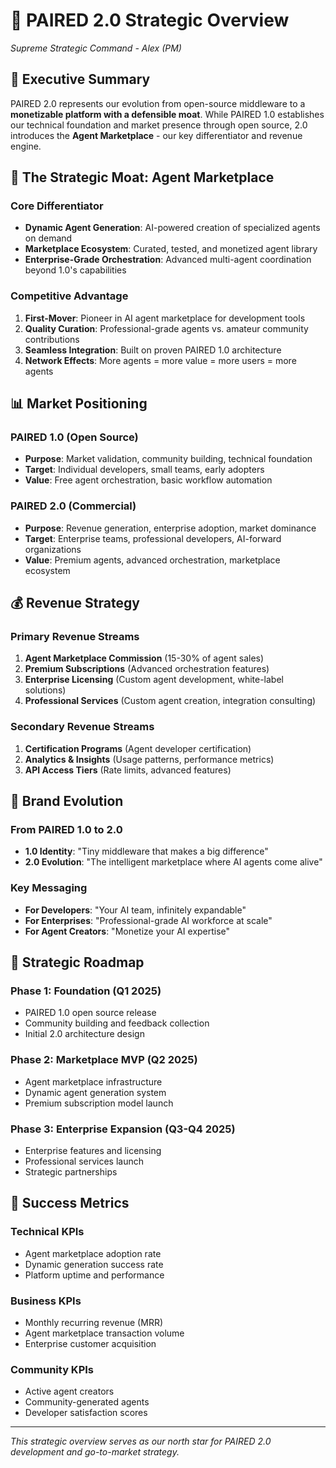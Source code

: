 # 👑 PAIRED 2.0 Strategic Overview
*Supreme Strategic Command - Alex (PM)*

## 🎯 Executive Summary

PAIRED 2.0 represents our evolution from open-source middleware to a **monetizable platform with a defensible moat**. While PAIRED 1.0 establishes our technical foundation and market presence through open source, 2.0 introduces the **Agent Marketplace** - our key differentiator and revenue engine.

## 🏰 The Strategic Moat: Agent Marketplace

### Core Differentiator
- **Dynamic Agent Generation**: AI-powered creation of specialized agents on demand
- **Marketplace Ecosystem**: Curated, tested, and monetized agent library
- **Enterprise-Grade Orchestration**: Advanced multi-agent coordination beyond 1.0's capabilities

### Competitive Advantage
1. **First-Mover**: Pioneer in AI agent marketplace for development tools
2. **Quality Curation**: Professional-grade agents vs. amateur community contributions
3. **Seamless Integration**: Built on proven PAIRED 1.0 architecture
4. **Network Effects**: More agents = more value = more users = more agents

## 📊 Market Positioning

### PAIRED 1.0 (Open Source)
- **Purpose**: Market validation, community building, technical foundation
- **Target**: Individual developers, small teams, early adopters
- **Value**: Free agent orchestration, basic workflow automation

### PAIRED 2.0 (Commercial)
- **Purpose**: Revenue generation, enterprise adoption, market dominance
- **Target**: Enterprise teams, professional developers, AI-forward organizations
- **Value**: Premium agents, advanced orchestration, marketplace ecosystem

## 💰 Revenue Strategy

### Primary Revenue Streams
1. **Agent Marketplace Commission** (15-30% of agent sales)
2. **Premium Subscriptions** (Advanced orchestration features)
3. **Enterprise Licensing** (Custom agent development, white-label solutions)
4. **Professional Services** (Custom agent creation, integration consulting)

### Secondary Revenue Streams
1. **Certification Programs** (Agent developer certification)
2. **Analytics & Insights** (Usage patterns, performance metrics)
3. **API Access Tiers** (Rate limits, advanced features)

## 🎨 Brand Evolution

### From PAIRED 1.0 to 2.0
- **1.0 Identity**: "Tiny middleware that makes a big difference"
- **2.0 Evolution**: "The intelligent marketplace where AI agents come alive"

### Key Messaging
- **For Developers**: "Your AI team, infinitely expandable"
- **For Enterprises**: "Professional-grade AI workforce at scale"
- **For Agent Creators**: "Monetize your AI expertise"

## 🚀 Strategic Roadmap

### Phase 1: Foundation (Q1 2025)
- PAIRED 1.0 open source release
- Community building and feedback collection
- Initial 2.0 architecture design

### Phase 2: Marketplace MVP (Q2 2025)
- Agent marketplace infrastructure
- Dynamic agent generation system
- Premium subscription model launch

### Phase 3: Enterprise Expansion (Q3-Q4 2025)
- Enterprise features and licensing
- Professional services launch
- Strategic partnerships

## 🎯 Success Metrics

### Technical KPIs
- Agent marketplace adoption rate
- Dynamic generation success rate
- Platform uptime and performance

### Business KPIs
- Monthly recurring revenue (MRR)
- Agent marketplace transaction volume
- Enterprise customer acquisition

### Community KPIs
- Active agent creators
- Community-generated agents
- Developer satisfaction scores

---

*This strategic overview serves as our north star for PAIRED 2.0 development and go-to-market strategy.*
